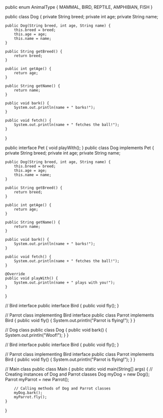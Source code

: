 public enum AnimalType {
    MAMMAL,
    BIRD,
    REPTILE,
    AMPHIBIAN,
    FISH
}

public class Dog {
    private String breed;
    private int age;
    private String name;

    public Dog(String breed, int age, String name) {
        this.breed = breed;
        this.age = age;
        this.name = name;
    }

    public String getBreed() {
        return breed;
    }

    public int getAge() {
        return age;
    }

    public String getName() {
        return name;
    }

    public void bark() {
        System.out.println(name + " barks!");
    }

    public void fetch() {
        System.out.println(name + " fetches the ball!");
    }
}

public interface Pet {
    void playWith();
}
public class Dog implements Pet {
    private String breed;
    private int age;
    private String name;

    public Dog(String breed, int age, String name) {
        this.breed = breed;
        this.age = age;
        this.name = name;
    }

    public String getBreed() {
        return breed;
    }

    public int getAge() {
        return age;
    }

    public String getName() {
        return name;
    }

    public void bark() {
        System.out.println(name + " barks!");
    }

    public void fetch() {
        System.out.println(name + " fetches the ball!");
    }

    @Override
    public void playWith() {
        System.out.println(name + " plays with you!");
    }
}

// Bird interface
public interface Bird {
    public void fly();
}

// Parrot class implementing Bird interface
public class Parrot implements Bird {
    public void fly() {
        System.out.println("Parrot is flying!");
    }
}

// Dog class
public class Dog {
    public void bark() {
        System.out.println("Woof!");
    }
}

// Bird interface
public interface Bird {
    public void fly();
}

// Parrot class implementing Bird interface
public class Parrot implements Bird {
    public void fly() {
        System.out.println("Parrot is flying!");
    }
}

// Main class
public class Main {
    public static void main(String[] args) {
        // Creating instances of Dog and Parrot classes
        Dog myDog = new Dog();
        Parrot myParrot = new Parrot();

        // Calling methods of Dog and Parrot classes
        myDog.bark();
        myParrot.fly();
    }
}
